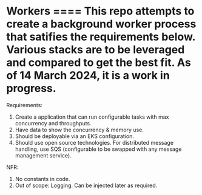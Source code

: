 # Workers ==== This repo attempts to create a background worker process that satifies the requirements below. Various stacks are to be leveraged and compared to get the best fit. As of 14 March 2024, it is a work in progress.
Requirements:
1. Create a application that can run configurable tasks with max concurrency and throughputs.
2. Have data to show the concurrency & memory use.
3. Should be deployable via an EKS configuration.
4. Should use open source technologies. For distributed message handling, use SQS (configurable to be swapped with any message management service).

NFR: 
1. No constants in code.
2. Out of scope:
   Logging. Can be injected later as required.
